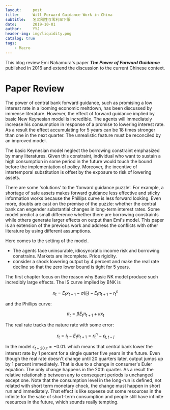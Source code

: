 ```yaml
---
layout:     post
title:      Will Forward Guidance Work in China
subtitle:   名义刚性与零利率下限
date:       2019-10-01
author:     YYJ
header-img: img/liquidity.png
catalog: true
tags:
    - Macro
---
```


This blog review Emi Nakamura's paper ***The Power of Forward Guidance*** published in 2016 and extend the discussion to the current Chinese context.

# Paper Review

The power of central bank forward guidance, such as promising a low interest rate in a looming economic meltdown, has been discussed by immense literature. However, the effect of forward guidance implied by basic New Keynesian model is incredible. The agents will immediately increase his consumption in response of a promise to lowering interest rate. As a result the effect accumulating for 5 years can be 18 times stronger than one in the next quarter. The unrealistic feature must be reconciled by an improved model.

The basic Keynesian model neglect the borrowing constraint emphasized by many literatures. Given this constraint, individual who want to sustain a high consumption in some period in the future would touch the bound before the implementation of policy. Moreover, the incentive of intertemporal substitution is offset by the exposure to risk of lowering assets.

There are some 'solutions' to the 'forward guidance puzzle'. For example, a shortage of safe assets makes forward guidance less effective and sticky information works because the Phillips curve is less forward looking. Even more, doubts are cast on the premise of the puzzle: whether the central bank can engender substantial changes in long-term interest rates. Some model predict a small difference whether there are borrowing constraints while others generate larger effects on output than Emi's model. This paper is an extension of the previous work and address the conflicts with other literature by using different assumptions.

Here comes to the setting of the model.

- The agents face uninsurable, idiosyncratic income risk and borrowing constrains. Markets are incomplete. Price rigidity.
- consider a shock lowering output by 4 percent and make the real rate decline so that the zero lower bound is tight for 5 years.

The first chapter focus on the reason why Basic NK model produce such incredibly large effects. The IS curve implied by BNK is 

$$x_t = E_tx_{t+1}-\sigma(i_t)-E_t\pi_{t+1}-r_t^n$$

and the Phillips curve:

 $$\pi_t = \beta E_t\pi_{t+1}+\kappa x_t$$

The real rate tracks the nature rate with some error:

$$r_t = i_t-E_t{\pi_{t+1}}=r_t^n-\epsilon_{t,t-j}$$

In the model $\epsilon_{t+20,t} = -0.01$. which means that central bank lower the interest rate by 1 percent for a single quarter five years in the future.  Even though the real rate doesn't change until 20 quarters later, output jumps up by 1 percent immediately. That is due to a change in consumer's Euler equation. The only change happens in the 20th quarter. As a result the relative relationship between any to consequent periods is unchanged except one. Note that the consumption level in the long-run is defined, not related with short term monetary chock, the change must happen in short run and immediately. That effect is like squeeze out some resources in the infinite for the sake of short-term consumption and people still have infinite resources in the future, which sounds really tempting.




